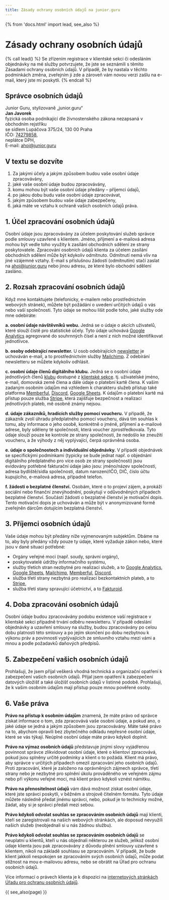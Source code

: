 ```yaml
---
title: Zásady ochrany osobních údajů na junior.guru
---
```


{% from 'docs.html' import lead, see_also %}


# Zásady ochrany osobních údajů

{% call lead() %}
Se zřízením registrace v klientské sekci či odesláním objednávky na mé služby potvrzujete, že jste se seznámili s těmito Zásadami ochrany osobních údajů. V případě, že by nastala v těchto podmínkách změna, zveřejním ji zde a zároveň vám novou verzi zašlu na e-mail, který jste mi poskytli.
{% endcall %}

## Správce osobních údajů

Junior Guru, stylizovaně „junior.guru“<br>
**Jan Javorek**<br>
fyzická osoba podnikající dle živnostenského zákona nezapsaná v obchodním rejstříku<br>
se sídlem Lupáčova 375/24, 130 00 Praha<br>
IČO: [74279858](https://wwwinfo.mfcr.cz/cgi-bin/ares/darv_rzp.cgi?ico=74279858&jazyk=cz&xml=1&rozsah=0),<br>
neplátce DPH,<br>
E-mail: [ahoj@junior.guru](mailto:ahoj@junior.guru)<br>

## V textu se dozvíte

1. Za jakými účely a jakým způsobem budou vaše osobní údaje zpracovávány,
2. jaké vaše osobní údaje budou zpracovávány,
3. komu mohou být vaše osobní údaje předány – příjemci údajů,
4. po jakou dobu budu vaše osobní údaje zpracovávat,
5. jakým způsobem budou vaše údaje zabezpečeny,
6. jaká máte ve vztahu k ochraně vašich osobních údajů práva.

## 1. Účel zpracování osobních údajů

Osobní údaje jsou zpracovávány za účelem poskytování služeb správce podle smlouvy uzavřené s klientem. Jméno, příjmení a e-mailová adresa mohou být vedle toho využity k zasílání obchodních sdělení ze strany poskytovatele. Zpracování osobních údajů klienta za účelem zasílání obchodních sdělení může být kdykoliv odmítnuto. Odmítnutí nemá vliv na jiné vzájemné vztahy. E-mail s příslušnou žádostí (odmítnutím) stačí zaslat na [ahoj@junior.guru](mailto:ahoj@junior.guru) nebo jinou adresu, ze které bylo obchodní sdělení zasláno.

## 2\. Rozsah zpracování osobních údajů

Když mne kontaktujete (telefonicky, e-mailem nebo prostřednictvím webových stránek), můžete být požádáni o uvedení určitých údajů o vás nebo vaší společnosti. Tyto údaje se mohou lišit podle toho, jaké služby ode mne odebíráte:

**a. osobní údaje návštěvníků webu.** Jedná se o údaje o akcích uživatelů, které slouží čistě pro statistické účely. Tyto údaje uchovává [Google Analytics](https://analytics.google.com/analytics/) agregované do souhrnných čísel a není z nich možné identifikovat jednotlivce.

**b. osoby odebírající newsletter.** U osob odebírajících [newsletter](https://eepurl.com/gyG8Bb) je uchováván e-mail, a to prostřednictvím služby [Mailchimp](https://mailchimp.com/). Z odebírání newsletteru se můžete kdykoliv odhlásit.

**c. osobní údaje členů digitálního klubu.** Jedná se o osobní údaje jednotlivých členů [klubu](club.md) dostupné z [klientské sekce](https://juniorguru.memberful.com/account/). tj. uživatelské jméno, e-mail, domovská země člena a dále údaje o platební kartě člena. K vašim zadaným osobním údajům má vzhledem k charakteru služeb přístup také platforma [Memberful](https://memberful.com/), [Discord](https://discord.com/), [Google Sheets](https://www.google.com/sheets/about/). K údajům o platební kartě má přístup pouze služba [Stripe](https://stripe.com), která zajišťuje bezpečnost a realizaci jednotlivých plateb, mě osobně známy nejsou.

**d. údaje zákazníků, hradících služby pomocí voucheru.** V případě, že zákazník zvolí úhradu předplatného pomocí voucheru, dává tím souhlas k tomu, aby informace o jeho osobě, konkrétně o jméně, příjmení a e-mailové adrese, byly sděleny té společnosti, která voucher zprostředkovala. Tyto údaje slouží pouze ke kontrole ze strany společnosti, že nedošlo ke zneužití voucheru, a že výhody z něj vyplývající, čerpá oprávněná osoba.

**e. údaje o společnostech a individuální objednávky.** V případě objednávek se specifickými podmínkami (typicky se bude jednat např. o objednání digitálního předplatného pro více osob ze strany společnosti) jsou evidovány potřebné fakturační údaje jako jsou: jméno/název společnosti, adresa bydliště/sídla společnosti, datum narození/IČO, DIČ, číslo účtu kupujícího, e-mailová adresa, případně telefon.

**f. žádosti o bezplatné členství.** Osobám, které o to projeví zájem, a prokáží sociální nebo finanční znevýhodnění, poskytuji v odůvodněných případech bezplatné členství. Součástí žádosti o bezplatné členství je motivační dopis. Tento motivační dopis je uchováván a může být v anonymizované formě zveřejněn dárcům dotujícím bezplatná členství.

## 3\. Příjemci osobních údajů

Vaše údaje mohou být předány níže vyjmenovaným subjektům. Dbáme na to, aby byly předány vždy pouze ty údaje, které vyžaduje zákon nebo, které jsou v dané situaci potřebné:

*   Orgány veřejné moci (např. soudy, správní orgány),
*   poskytovatelé údržby informačního systému,
*   služby třetích stran nezbytné pro realizaci služeb, a to [Google Analytics](https://analytics.google.com/analytics/), [Google Sheets](https://www.google.com/sheets/about/), [Mailchimp](https://mailchimp.com/), [Memberful](https://memberful.com/), [Discord](https://discord.com/),
*   služba třetí strany nezbytná pro realizaci bezkontaktních plateb, a to [Stripe](https://stripe.com),
*   služba třetí stany spravující účetnictví, a to [Fakturoid](https://www.fakturoid.cz/).

## 4\. Doba zpracování osobních údajů

Osobní údaje budou zpracovávány podobu existence vaší registrace v klientské sekci případně trvání odběru newsletteru. V případě odeslání objednávky a uzavření smlouvy na služby, budou zpracovávány po celou dobu platnosti této smlouvy a po jejím skončení po dobu nezbytnou k výkonu práv a povinností vyplývajících ze smluvního vztahu mezi vámi a mnou a podle požadavků daňových předpisů.

## 5\. Zabezpečení vašich osobních údajů

Prohlašuji, že jsem přijal veškerá vhodná technická a organizační opatření k zabezpečení vašich osobních údajů. Přijal jsem opatření k zabezpečení datových úložišť a také úložišť osobních údajů v listinné podobě. Prohlašuji, že k vašim osobním údajům mají přístup pouze mnou pověřené osoby.

## 6\. Vaše práva

**Právo na přístup k osobním údajům** znamená, že máte právo od správce získat informace o tom, zda zpracovává vaše osobní údaje, a pokud ano, o jaké údaje se jedná a jakým způsobem jsou zpracovávány. Máte také právo na to, abychom opravili bez zbytečného odkladu nepřesné osobní údaje, které se vás týkají. Neúplné osobní údaje máte právo kdykoli doplnit.

**Právo na výmaz osobních údajů** představuje jinými slovy vyjádřenou povinnost správce zlikvidovat osobní údaje, které o klientovi zpracovává, pokud jsou splněny určité podmínky a klient o to požádá. Klient má právo, aby správce v určitých případech omezil zpracování jeho osobních údajů. Proti zpracování, které je založeno na oprávněných zájmech správce, třetí strany nebo je nezbytné pro splnění úkolu prováděného ve veřejném zájmu nebo při výkonu veřejné moci, má klient právo kdykoli vznést námitku.

**Právo na přenositelnost údajů** vám dává možnost získat osobní údaje, které jste správci poskytli, v běžném a strojově čitelném formátu. Tyto údaje můžete následně předat jinému správci, nebo, pokud je to technicky možné, žádat, aby si je správci předali mezi sebou.

**Právo kdykoli odvolat souhlas se zpracováním osobních údajů** mají klienti, kteří se zaregistrovali na našich webových stránkách, ale doposud nevyužili našich služeb (neobjednali si u nás žádnou službu).

**Právo kdykoli odvolat souhlas se zpracováním osobních údajů** se neuplatní u klientů, kteří u nás objednali některou ze služeb, jelikož osobní údaje klienta jsou pak zpracovávány z důvodu plnění smlouvy uzavřené s klientem, nikoli na základě souhlasu se zpracováním. V případě, že bude klient jakkoli nespokojen se zpracováním svých osobních údajů, může podat stížnost na mou e-mailovou adresu, nebo se obrátit na Úřad pro ochranu osobních údajů.

Více informací o právech klienta je k dispozici na [internetových stránkách Úřadu pro ochranu osobních údajů](https://www.uoou.cz/6-prava-subjektu-udaj/d-27276).


{{ see_also(page) }}
